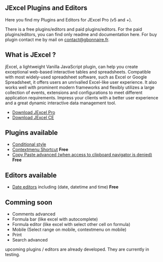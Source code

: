 ## JExcel Plugins and Editors

Here you find my Plugins and Editors for JExcel Pro (v5 and +).

There is a free plugins/editors and paid plugins/editors. For the paid plugins/editors, you can find only readme and documentation here. For buy plugin contact me by mail on [contact@gbonnaire.fr](mailto://contact@gbonnaire.fr).

## What is JExcel ?

jExcel, a lightweight Vanilla JavaScript plugin, can help you create exceptional web-based interactive tables and spreadsheets. Compatible with most widely-used spreadsheet software, such as Excel or Google Spreadsheet, it offers users an unrivalled Excel-like user experience. It also works well with prominent modern frameworks and flexibly utilizes a large collection of events, extensions and configurations to meet different application requirements. Impress your clients with a better user experience and a great dynamic interactive data management tool.

- [Download JExcel Pro](https://www.jexcel.net) 
- [Download JExcel CE](https://bossanova.uk/jexcel/)


## Plugins available
- [Conditional style](https://github.com/Guillaume-Bo/jexcel-plugins-and-editors/blob/master/plugins/conditional_style)
- [Contextmenu Shortcut](https://github.com/Guillaume-Bo/jexcel-plugins-and-editors/tree/master/plugins/contextmenu_shortcut) **Free**
- [Copy Paste advanced (when access to clipboard navigator is denied)](https://github.com/Guillaume-Bo/jexcel-plugins-and-editors/blob/master/plugins/copypaste_advanced) **Free**

## Editors available
- [Date editors](https://github.com/Guillaume-Bo/jexcel-plugins-and-editors/tree/master/editors/dates) including (date, datetime and time) **Free**

## Comming soon
- Comments advanced
- Formula bar (like excel with autocomplete)
- Formula editor (like excel with select other cell on formula)
- Mobile (Select range on mobile, contextmenu on mobile)
- Print
- Search advanced

upcoming plugins / editors are already developed. They are currently in testing.
